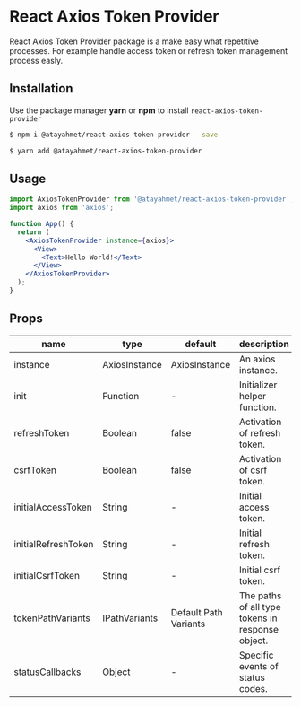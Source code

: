 # React Axios Token Provider

React Axios Token Provider package is a make easy what repetitive processes. For example handle access token or refresh token management process easly.

## Installation

Use the package manager **yarn** or **npm** to install `react-axios-token-provider`

```sh
$ npm i @atayahmet/react-axios-token-provider --save
```

```sh
$ yarn add @atayahmet/react-axios-token-provider
```


## Usage

```jsx
import AxiosTokenProvider from '@atayahmet/react-axios-token-provider';
import axios from 'axios';

function App() {
  return (
    <AxiosTokenProvider instance={axios}>
      <View>
        <Text>Hello World!</Text>
      </View>
    </AxiosTokenProvider>
  );
}
```

## Props

| name               | type          | default               | description                     |
|--------------------|---------------|-----------------------|---------------------------------|
| instance           | AxiosInstance | AxiosInstance         | An axios instance.              |
| init               | Function      | -                     | Initializer helper function.    |
| refreshToken       | Boolean       | false                 | Activation of refresh token.    |
| csrfToken          | Boolean       | false                 | Activation of csrf token.       |
| initialAccessToken | String        | -                     | Initial access token.           |
| initialRefreshToken| String        | -                     | Initial refresh token.          |
| initialCsrfToken   | String        | -                     | Initial csrf token.             |
| tokenPathVariants  | IPathVariants | Default Path Variants | The paths of all type tokens in response object.|
| statusCallbacks    | Object        | -                     |Specific events of status codes. |
